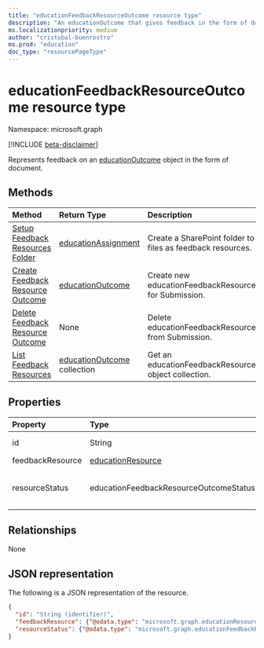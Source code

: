 ```yaml
---
title: "educationFeedbackResourceOutcome resource type"
description: "An educationOutcome that gives feedback in the form of document."
ms.localizationpriority: medium
author: "cristobal-buenrostro"
ms.prod: "education"
doc_type: "resourcePageType"
---
```


# educationFeedbackResourceOutcome resource type

Namespace: microsoft.graph

[!INCLUDE [beta-disclaimer](../../includes/beta-disclaimer.md)]

Represents feedback on an [educationOutcome](educationoutcome.md) object in the form of document.

## Methods

| Method       | Return Type | Description |
|:-------------|:------------|:------------|
| [Setup Feedback Resources Folder](../api/educationassignment-setupfeedbackresourcesfolder.md) | [educationAssignment](educationassignment.md) | Create a SharePoint folder to upload files as feedback resources. |
| [Create Feedback Resource Outcome](../api/educationsubmission-post-feedbackresource.md) | [educationOutcome](educationoutcome.md) | Create new educationFeedbackResourceOutcome for Submission. |
| [Delete Feedback Resource Outcome](../api/educationsubmissionfeedbackresource-delete.md) | None | Delete educationFeedbackResourceOutcome from Submission. |
| [List Feedback Resources](../api/educationoutcome-update.md) | [educationOutcome](educationoutcome.md) collection | Get an educationFeedbackResourceOutcome object collection. |

## Properties

| Property     | Type        | Description |
|:-------------|:------------|:------------|
|id|String|Unique identifier for the educationFeedbackResourceOutcome.|
|feedbackResource|[educationResource](educationResource.md)|The actual feedback resource.|
|resourceStatus|educationFeedbackResourceOutcomeStatus|The possible values are: `notPublished`, `pendingPublish`, `published`, `failedPublish`, and `unknownFutureValue`.|

## Relationships

None

## JSON representation

The following is a JSON representation of the resource.

<!-- {
  "blockType": "resource",
  "optionalProperties": [

  ],
  "@odata.type": "microsoft.graph.educationFeedbackResourceOutcome",
  "keyProperty": "id"
}-->

```json
{
  "id": "String (identifier)",
  "feedbackResource": {"@odata.type": "microsoft.graph.educationResource"},
  "resourceStatus": {"@odata.type": "microsoft.graph.educationFeedbackResourceOutcomeStatus"}
}
```

<!-- uuid: 16cd6b66-4b1a-43a1-adaf-3a886856ed98
2022-05-05 14:57:30 UTC -->
<!-- {
  "type": "#page.annotation",
  "description": "educationFeedbackResourceOutcome resource",
  "keywords": "",
  "section": "documentation",
  "tocPath": ""
}-->
